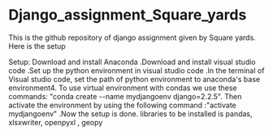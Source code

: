 # Django_assignment_Square_yards
This is the github repository of django assignment given by Square yards. 
Here is the setup


Setup:
Download and install Anaconda .Download and install visual studio code .Set up the python environment in visual studio code .In the terminal of Visual studio code, set the path of python environment to anaconda's base environment4. To use virtual environment with condas we use these commands: "conda create --name mydjangoenv django=2.2.5". Then activate the environment by using the following command :"activate mydjangoenv" .Now the setup is done. libraries to be installed is pandas, xlsxwriter, openpyxl , geopy


